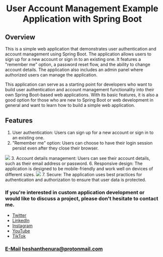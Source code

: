 # <h1 style="text-align: center">User Account Management Example Application with Spring Boot</h1>
## Overview

This is a simple web application that demonstrates user authentication and account management using Spring Boot. The application allows users to sign up for a new account or sign in to an existing one. It features a "remember me" option, a password reset flow, and the ability to change account details. The application also includes an admin panel where authorized users can manage the application.

This application can serve as a starting point for developers who want to build user authentication and account management functionality into their own Spring Boot-based web applications. With its basic features, it is also a good option for those who are new to Spring Boot or web development in general and want to learn how to build a simple web application.

## Features

1. User authentication: Users can sign up for a new account or sign in to an existing one.
2. "Remember me" option: Users can choose to have their login session persist even after they close their browser.
<img src="https://user-images.githubusercontent.com/75155192/238149556-12146849-8f84-412f-8cb9-6ebb0249d3a9.png">
3. Account details management: Users can see their account details, such as their email address or password.
6. Responsive design: The application is designed to be mobile-friendly and work well on devices of different sizes.
<img src="https://user-images.githubusercontent.com/75155192/238149688-45a59969-f970-4c69-b4a0-dd1a9209010e.png">
7. Secure: The application uses best practices for authentication and authorization to ensure that user data is protected.

### If you're interested in custom application development or would like to discuss a project, please don't hesitate to contact me.
<ul>
    <li><a href="https://twitter.com/Heshantk">Twitter</a></li>
    <li><a href="https://www.linkedin.com/in/heshanthenura">LinkedIn</a></li>
    <li><a href="https://www.instagram.com/heshan_thenura/">Instagram</a></li>
    <li><a href="https://youtube.com/@heshanthenura">YouTube</a></li>
    <li><a href="https://www.tiktok.com/@heshanthenura">TikTok</a></li>
</ul>

### [E-Mail](mailto:heshanthenura@protonmail.com) heshanthenura@protonmail.com

    